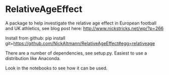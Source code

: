 # RelativeAgeEffect

A package to help investigate the relative age effect in European football and UK athletics, see blog post here: http://www.nickstricks.net/wp/?p=266

Install from github:
pip install git+https://github.com/NickAltmann/RelativeAgeEffect#egg=relativeage

There are a number of dependencies, see setup.py.  Easiest to use a distribution like Anaconda.

Look in the notebooks to see how it can be used.
